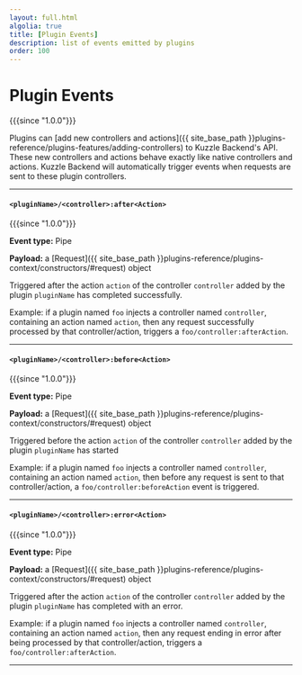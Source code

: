 ```yaml
---
layout: full.html
algolia: true
title: [Plugin Events]
description: list of events emitted by plugins
order: 100
---
```


# Plugin Events

{{{since "1.0.0"}}}

Plugins can [add new controllers and actions]({{ site_base_path }}plugins-reference/plugins-features/adding-controllers) to Kuzzle Backend's API. These new controllers and actions behave exactly like native controllers and actions. Kuzzle Backend will automatically trigger events when requests are sent to these plugin controllers.

---

#### `<pluginName>/<controller>:after<Action>`

{{{since "1.0.0"}}}

**Event type:** Pipe

**Payload:** a [Request]({{ site_base_path }}plugins-reference/plugins-context/constructors/#request) object

Triggered after the action `action` of the controller `controller` added by the plugin `pluginName` has completed successfully.

Example: if a plugin named `foo` injects a controller named `controller`, containing an action named `action`, then any request successfully processed by that controller/action, triggers a `foo/controller:afterAction`.

---

#### `<pluginName>/<controller>:before<Action>`

{{{since "1.0.0"}}}

**Event type:** Pipe

**Payload:** a [Request]({{ site_base_path }}plugins-reference/plugins-context/constructors/#request) object

Triggered before the action `action` of the controller `controller` added by the plugin `pluginName` has started

Example: if a plugin named `foo` injects a controller named `controller`, containing an action named `action`, then before any request is sent to that controller/action, a `foo/controller:beforeAction` event is triggered.

---

#### `<pluginName>/<controller>:error<Action>`

{{{since "1.0.0"}}}

**Event type:** Pipe

**Payload:** a [Request]({{ site_base_path }}plugins-reference/plugins-context/constructors/#request) object

Triggered after the action `action` of the controller `controller` added by the plugin `pluginName` has completed with an error.

Example: if a plugin named `foo` injects a controller named `controller`, containing an action named `action`, then any request ending in error after being processed by that controller/action, triggers a `foo/controller:afterAction`.

---
